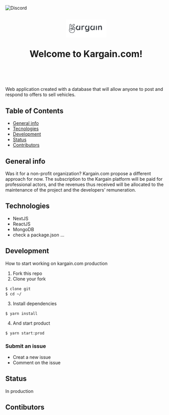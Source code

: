 ![Discord](https://img.shields.io/discord/757632394504175736?color=%236ba9ee&label=%23kargain-com&logo=discord&style=flat-square)

<h1 align="center" style="margin-top: 1em; margin-bottom: 3em;">
  <p><a href="https://kargain.com"><img alt="kargain logo" src="./images/Kargain_logo_gris.ai" alt="kargain.com" width="125"></a></p>
  <p>Welcome to Kargain.com!</p>
</h1>

Web application created with a database that will allow anyone to post and respond to offers to sell vehicles.


## Table of Contents
* [General info](#general-info)
* [Tecnologies](#technologies)
* [Development](#development)
* [Status](#status)
* [Contributors](#contributors)


## General info
Was it for a non-profit organization?
Kargain.com propose a different approach for now.
The subscription to the Kargain platform will be paid for professional actors, and the revenues thus received will be allocated to the maintenance of the project and the developers’ remuneration.


## Technologies
* NextJS
* ReactJS
* MongoDB
* check a package.json ...


## Development
How to start working on kargain.com production

1. Fork this repo
2. Clone your fork
```
$ clone git
$ cd ~/
```
3. Install dependencies
```
$ yarn install
```
4. And start product
```
$ yarn start:prod
```
### Submit an issue
 * Creat a new issue
 * Comment on the issue


## Status
In production


## Contibutors
